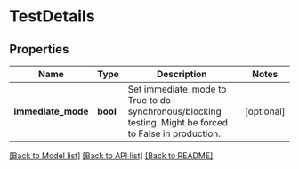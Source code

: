 # TestDetails

## Properties
Name | Type | Description | Notes
------------ | ------------- | ------------- | -------------
**immediate_mode** | **bool** | Set immediate_mode to True to do synchronous/blocking testing. Might be forced to False in production. | [optional] 

[[Back to Model list]](../README.md#documentation-for-models) [[Back to API list]](../README.md#documentation-for-api-endpoints) [[Back to README]](../README.md)


